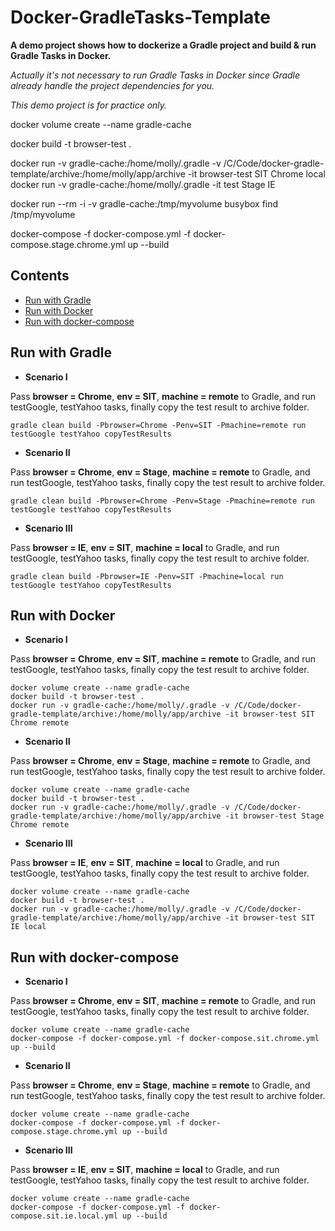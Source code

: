 # Docker-GradleTasks-Template

__A demo project shows how to dockerize a Gradle project and build & run Gradle Tasks in Docker.__

*Actually it's not necessary to run Gradle Tasks in Docker since Gradle already handle the project dependencies for you.*

*This demo project is for practice only.*

docker volume create --name gradle-cache

docker build -t browser-test .

docker run -v gradle-cache:/home/molly/.gradle -v /C/Code/docker-gradle-template/archive:/home/molly/app/archive -it browser-test SIT Chrome local
docker run -v gradle-cache:/home/molly/.gradle -it test Stage IE

docker run --rm -i -v gradle-cache:/tmp/myvolume busybox find /tmp/myvolume

docker-compose -f docker-compose.yml -f docker-compose.stage.chrome.yml up --build

## Contents

- [Run with Gradle](#run-with-gradle)
- [Run with Docker](#run-with-docker)
- [Run with docker-compose](#run-with-docker-compose)

## Run with Gradle

- __Scenario I__

Pass __browser = Chrome__, __env = SIT__, __machine = remote__ to Gradle, and run testGoogle, testYahoo tasks, finally copy the test result to archive folder.

```
gradle clean build -Pbrowser=Chrome -Penv=SIT -Pmachine=remote run testGoogle testYahoo copyTestResults
```

- __Scenario II__

Pass __browser = Chrome__, __env = Stage__, __machine = remote__ to Gradle, and run testGoogle, testYahoo tasks, finally copy the test result to archive folder.

```
gradle clean build -Pbrowser=Chrome -Penv=Stage -Pmachine=remote run testGoogle testYahoo copyTestResults
```

- __Scenario III__

Pass __browser = IE__, __env = SIT__, __machine = local__ to Gradle, and run testGoogle, testYahoo tasks, finally copy the test result to archive folder.

```
gradle clean build -Pbrowser=IE -Penv=SIT -Pmachine=local run testGoogle testYahoo copyTestResults
```

## Run with Docker

- __Scenario I__

Pass __browser = Chrome__, __env = SIT__, __machine = remote__ to Gradle, and run testGoogle, testYahoo tasks, finally copy the test result to archive folder.

```
docker volume create --name gradle-cache
docker build -t browser-test .
docker run -v gradle-cache:/home/molly/.gradle -v /C/Code/docker-gradle-template/archive:/home/molly/app/archive -it browser-test SIT Chrome remote
```

- __Scenario II__

Pass __browser = Chrome__, __env = Stage__, __machine = remote__ to Gradle, and run testGoogle, testYahoo tasks, finally copy the test result to archive folder.

```
docker volume create --name gradle-cache
docker build -t browser-test .
docker run -v gradle-cache:/home/molly/.gradle -v /C/Code/docker-gradle-template/archive:/home/molly/app/archive -it browser-test Stage Chrome remote
```

- __Scenario III__

Pass __browser = IE__, __env = SIT__, __machine = local__ to Gradle, and run testGoogle, testYahoo tasks, finally copy the test result to archive folder.

```
docker volume create --name gradle-cache
docker build -t browser-test .
docker run -v gradle-cache:/home/molly/.gradle -v /C/Code/docker-gradle-template/archive:/home/molly/app/archive -it browser-test SIT IE local
```

## Run with docker-compose

- __Scenario I__

Pass __browser = Chrome__, __env = SIT__, __machine = remote__ to Gradle, and run testGoogle, testYahoo tasks, finally copy the test result to archive folder.

```
docker volume create --name gradle-cache
docker-compose -f docker-compose.yml -f docker-compose.sit.chrome.yml up --build
```

- __Scenario II__

Pass __browser = Chrome__, __env = Stage__, __machine = remote__ to Gradle, and run testGoogle, testYahoo tasks, finally copy the test result to archive folder.

```
docker volume create --name gradle-cache
docker-compose -f docker-compose.yml -f docker-compose.stage.chrome.yml up --build
```

- __Scenario III__

Pass __browser = IE__, __env = SIT__, __machine = local__ to Gradle, and run testGoogle, testYahoo tasks, finally copy the test result to archive folder.

```
docker volume create --name gradle-cache
docker-compose -f docker-compose.yml -f docker-compose.sit.ie.local.yml up --build
```